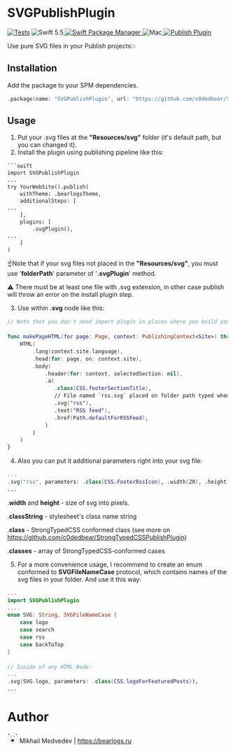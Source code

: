 # SVGPublishPlugin

[![Tests](https://github.com/c0dedbear/SVGPublishPlugin/actions/workflows/tests.yml/badge.svg)](https://github.com/c0dedbear/SVGPublishPlugin/actions/workflows/tests.yml)
![Swift 5.5](https://img.shields.io/badge/Swift-5.5-orange.svg)<a href="https://swift.org/package-manager">
<img src="https://img.shields.io/badge/SwiftPM-compatible-brightgreen.svg?style=flat" alt="Swift Package Manager" />
</a>![Mac](https://img.shields.io/badge/platforms-mac-brightgreen.svg?style=flat)<a href="https://github.com/JohnSundell/Publish">
<img src="https://img.shields.io/badge/Publish-Plugin-orange.svg?style=flat" alt="Publish Plugin" />
</a>

Use pure SVG files in your Publish projects💥

## Installation

Add the package to your SPM dependencies.

```swift
.package(name: "SVGPublishPlugin", url: "https://github.com/c0dedbear/SVGPublishPlugin", from: "0.1.0"),
```

## Usage

1. Put your .svg files at the **"Resources/svg"** folder (it's default path, but you can changed it).
2. Install the plugin using publishing pipeline like this:
```
​```swift
import SVGPublishPlugin
...
try YourWebSite().publish(
	withTheme: .bearlogsTheme,
	additionalSteps: [
...
	],
	plugins: [
		.svgPlugin(),
...
	]
)

```
☝Note that if your svg files not placed  in the **"Resources/svg"**, you must use '**folderPath**' parameter of '**.svgPlugin**' method. 

⚠️ There must be at least one file with .svg extension, in other case publish will throw an error on the install plugin step. 

3.  Use within **.svg** node like this:
```swift
// Note that you don't need import plugin in places where you build your HTML

func makePageHTML(for page: Page, context: PublishingContext<Site>) throws -> HTML {
	HTML(
		.lang(context.site.language),
		.head(for: page, on: context.site),
		.body(
			.header(for: context, selectedSection: nil),
			.a(
			   .class(CSS.footerSectionTitle),
			   // File named `rss.svg` placed on folder path typed when installing plugin.
			   .svg("rss"),
			   .text("RSS feed"),
			   .href(Path.defaultForRSSFeed),
			)
		)
	)
}
```

4. Also you can put it additional parameters right into your svg file:

```swift
...
.svg("rss", parameters: .class(CSS.FooterRssIcon), .width(20), .height(20)),
...
```

.**width** and **height** - size of svg into pixels. 

.**classString** - stylesheet's class name string

.**class** - StrongTypedCSS conformed class (see more on <a href="https://github.com/c0dedbear/StrongTypedCSSPublishPlugin">https://github.com/c0dedbear/StrongTypedCSSPublishPlugin</a>)

.**classes** - array of  StrongTypedCSS-conformed cases

5. For a more convenience usage, I recommend to create an enum conformed to **SVGFileNameCase** protocol,  which contains names of the svg files in your folder. And use it this way:

```swift
...
import SVGPublishPlugin
....
enum SVG: String, SVGFileNameCase {
	case logo
	case search
	case rss
	case backToTop
}

// Inside of any HTML Node:
...
.svg(SVG.logo, parameters: .class(CSS.logoForFeaturedPosts)),
...

```

# Author
<img src="authorlogo.png" alt="logo"/> Mikhail Medvedev | https://bearlogs.ru


